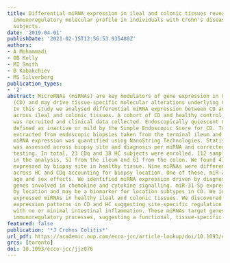 ```yaml
---
title: Differential miRNA expression in ileal and colonic tissues reveals an altered
  immunoregulatory molecular profile in individuals with Crohn's disease versus healthy
  subjects.
date: '2019-04-01'
publishDate: '2021-02-15T12:56:53.935480Z'
authors:
- A Mohammadi
- OB Kelly
- MI Smith
- B Kabakchiev
- MS Silverberg
publication_types:
- '2'
abstract: MicroRNAs (miRNAs) are key modulators of gene expression in Crohn's disease
  (CD) and may drive tissue-specific molecular alterations underlying CD susceptibility.
  In this study we analysed differential miRNA expression between CD and healthy subjects
  across ileal and colonic tissues. A cohort of CD and healthy control (HC) subjects
  was recruited and clinical data collected. Endoscopically quiescent CD (CDq) was
  defined as inactive or mild by the Simple Endoscopic Score for CD. Total RNA was
  extracted from endoscopic biopsies taken from the terminal ileum and sigmoid colon.
  miRNA expression was quantified using NanoString Technologies. Statistical significance
  was assessed across biopsy site and diagnosis per miRNA and corrected for multiple
  testing. In total, 23 CDq and 38 HC subjects were enrolled. 112 samples were included
  in the analysis, 51 from the ileum and 61 from the colon. We found 47 miRNAs differentially
  expressed by biopsy site in healthy tissue. Nine miRNAs were differentially expressed
  across HC and CDq accounting for biopsy location. One of these, miR-223-3p, showed
  age and sex effects. We identified miRNA expression driven by diagnosis targeting
  genes involved in chemokine and cytokine signalling. miR-31-5p expression was driven
  by location and may be a biomarker for location subtypes in CD. We identified differentially
  expressed miRNAs in healthy ileal and colonic tissues. We discovered spatial miRNA
  expression patterns in CD and HC suggesting site-specific regulation in subjects
  with no or minimal intestinal inflammation. These miRNAs target genes involved in
  immunoregulatory processes, suggesting a functional, tissue-specific role in CD.
featured: false
publication: '*J Crohns Colitis*'
url_pdf: https://academic.oup.com/ecco-jcc/article-lookup/doi/10.1093/ecco-jcc/jjz076
grcs: [toronto]
doi: 10.1093/ecco-jcc/jjz076
---
```


